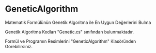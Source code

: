 # GeneticAlgorithm
Matematik Formülünün Genetik Algoritma ile En Uygun Değerlerini Bulma

Genetik Algoritma Kodları "Genetic.cs" sınıfından bulunmaktadır. 

Formül ve Programın Resimlerini "GeneticAlgorithm" Klasöründen Görebilirsiniz.
